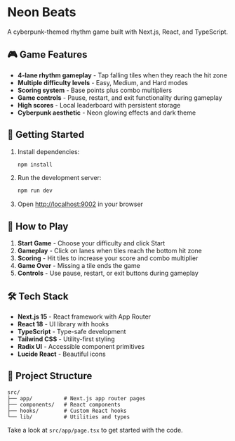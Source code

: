 # Neon Beats

A cyberpunk-themed rhythm game built with Next.js, React, and TypeScript.

## 🎮 Game Features

- **4-lane rhythm gameplay** - Tap falling tiles when they reach the hit zone
- **Multiple difficulty levels** - Easy, Medium, and Hard modes
- **Scoring system** - Base points plus combo multipliers
- **Game controls** - Pause, restart, and exit functionality during gameplay
- **High scores** - Local leaderboard with persistent storage
- **Cyberpunk aesthetic** - Neon glowing effects and dark theme

## 🚀 Getting Started

1. Install dependencies:

   ```bash
   npm install
   ```

2. Run the development server:

   ```bash
   npm run dev
   ```

3. Open [http://localhost:9002](http://localhost:9002) in your browser

## 🎯 How to Play

1. **Start Game** - Choose your difficulty and click Start
2. **Gameplay** - Click on lanes when tiles reach the bottom hit zone
3. **Scoring** - Hit tiles to increase your score and combo multiplier
4. **Game Over** - Missing a tile ends the game
5. **Controls** - Use pause, restart, or exit buttons during gameplay

## 🛠️ Tech Stack

- **Next.js 15** - React framework with App Router
- **React 18** - UI library with hooks
- **TypeScript** - Type-safe development
- **Tailwind CSS** - Utility-first styling
- **Radix UI** - Accessible component primitives
- **Lucide React** - Beautiful icons

## 📁 Project Structure

```
src/
├── app/          # Next.js app router pages
├── components/   # React components
├── hooks/        # Custom React hooks
└── lib/          # Utilities and types
```

Take a look at `src/app/page.tsx` to get started with the code.

```

```
